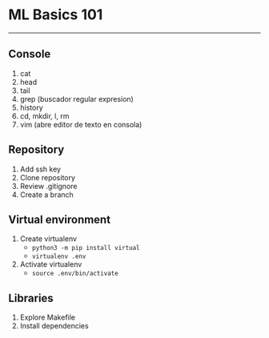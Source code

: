 # ML Basics 101

---

## Console

1. cat
2. head
3. tail
4. grep (buscador regular expresion)
5. history
6. cd, mkdir, l, rm
7. vim (abre editor de texto en consola)
## Repository

1. Add ssh key
2. Clone repository
3. Review .gitignore
3. Create a branch

## Virtual environment

1. Create virtualenv
    - ```python3 -m pip install virtual```
    - ```virtualenv .env```
3. Activate virtualenv
    - ```source .env/bin/activate``` 

## Libraries

1. Explore Makefile
2. Install dependencies
